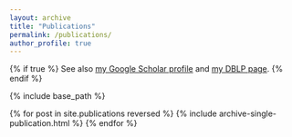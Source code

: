 ```yaml
---
layout: archive
title: "Publications"
permalink: /publications/
author_profile: true
---
```


{% if true %}
  See also <a href="{{author.googlescholar}}">my Google Scholar profile</a>
  and <a href="{{author.dblp}}">my DBLP page</a>.
{% endif %}

{% include base_path %}

{% for post in site.publications reversed %}
  {% include archive-single-publication.html %}
{% endfor %}
